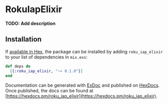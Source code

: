 # RokuIapElixir

**TODO: Add description**

## Installation

If [available in Hex](https://hex.pm/docs/publish), the package can be installed
by adding `roku_iap_elixir` to your list of dependencies in `mix.exs`:

```elixir
def deps do
  [{:roku_iap_elixir, "~> 0.1.0"}]
end
```

Documentation can be generated with [ExDoc](https://github.com/elixir-lang/ex_doc)
and published on [HexDocs](https://hexdocs.pm). Once published, the docs can
be found at [https://hexdocs.pm/roku_iap_elixir](https://hexdocs.pm/roku_iap_elixir).

